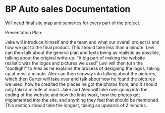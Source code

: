 # BP Auto sales Documentation

Will need final site map and sumaries for every part of the project.

Presentation Plan:

Jake will introduce himself and the team and what our overall project is and how we got to the final product. This should take less than a minute.
Levi can then talk about the general plan and texts being as realistic as possible, talking about the original write-up. "A big part of making the website realistic was the logos and pictures we used"
Levi will then turn the "spotlight" to Alex as he explains the process of designing the logos, taking up at most a minute.
Alex can then segway into talking about the pictures, which then Carter will take over and talk about how he found the pictures we used, how he credited the places he got the photos from, and it should only take a minute at most.
Jake and Alex will take over going into the coding of the website and how the links work, how the photos got implemented into the site, and anything they feel that should be mentioned. This section should take the longest, taking an upwards of 2 minutes.
